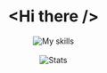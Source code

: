 <div align="center">
  <h1><b>&#60;Hi there /&#62;</b></h1>
</div>

<div align="center">  
  <img title="My skills" src="https://skillicons.dev/icons?i=ts,react,nextjs,sass,express,mysql,nodejs,nginx,docker,git"/>
</div>
<br />
<div align="center">
  <img title="Stats" src="https://github-readme-stats.vercel.app/api/top-langs/?username=Ge0rg3e&hide_border=true&title_color=ce2323&theme=react&layout=compact"/>
</div>
